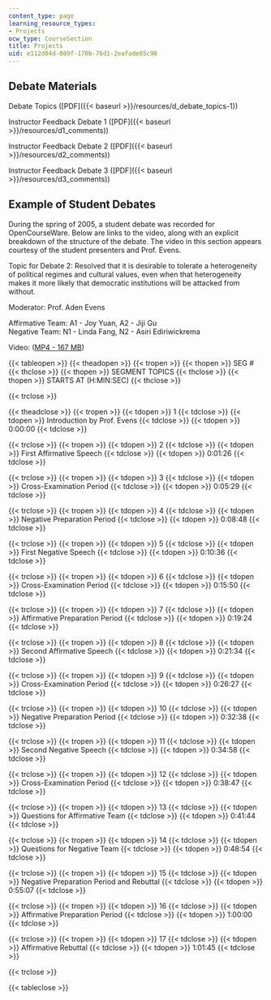 ```yaml
---
content_type: page
learning_resource_types:
- Projects
ocw_type: CourseSection
title: Projects
uid: e112d84d-089f-170b-76d1-2eafade85c98
---
```


Debate Materials
----------------

Debate Topics ([PDF]({{< baseurl >}}/resources/d_debate_topics-1))

Instructor Feedback Debate 1 ([PDF]({{< baseurl >}}/resources/d1_comments))

Instructor Feedback Debate 2 ([PDF]({{< baseurl >}}/resources/d2_comments))

Instructor Feedback Debate 3 ([PDF]({{< baseurl >}}/resources/d3_comments))

Example of Student Debates
--------------------------

During the spring of 2005, a student debate was recorded for OpenCourseWare. Below are links to the video, along with an explicit breakdown of the structure of the debate. The video in this section appears courtesy of the student presenters and Prof. Evens.

Topic for Debate 2: Resolved that it is desirable to tolerate a heterogeneity of political regimes and cultural values, even when that heterogeneity makes it more likely that democratic institutions will be attacked from without.

Moderator: Prof. Aden Evens

Affirmative Team: A1 - Joy Yuan, A2 - Jiji Gu  
Negative Team: N1 - Linda Fang, N2 - Asiri Ediriwickrema

Video: ([MP4 - 167 MB](https://archive.org/download/MIT21W.747S05/ocw-c21w-747-rhetoric-220k.mp4))

{{< tableopen >}}
{{< theadopen >}}
{{< tropen >}}
{{< thopen >}}
SEG #
{{< thclose >}}
{{< thopen >}}
SEGMENT TOPICS
{{< thclose >}}
{{< thopen >}}
STARTS AT (H:MIN:SEC)
{{< thclose >}}

{{< trclose >}}

{{< theadclose >}}
{{< tropen >}}
{{< tdopen >}}
1
{{< tdclose >}}
{{< tdopen >}}
Introduction by Prof. Evens
{{< tdclose >}}
{{< tdopen >}}
0:00:00
{{< tdclose >}}

{{< trclose >}}
{{< tropen >}}
{{< tdopen >}}
2
{{< tdclose >}}
{{< tdopen >}}
First Affirmative Speech
{{< tdclose >}}
{{< tdopen >}}
0:01:26
{{< tdclose >}}

{{< trclose >}}
{{< tropen >}}
{{< tdopen >}}
3
{{< tdclose >}}
{{< tdopen >}}
Cross-Examination Period
{{< tdclose >}}
{{< tdopen >}}
0:05:29
{{< tdclose >}}

{{< trclose >}}
{{< tropen >}}
{{< tdopen >}}
4
{{< tdclose >}}
{{< tdopen >}}
Negative Preparation Period
{{< tdclose >}}
{{< tdopen >}}
0:08:48
{{< tdclose >}}

{{< trclose >}}
{{< tropen >}}
{{< tdopen >}}
5
{{< tdclose >}}
{{< tdopen >}}
First Negative Speech
{{< tdclose >}}
{{< tdopen >}}
0:10:36
{{< tdclose >}}

{{< trclose >}}
{{< tropen >}}
{{< tdopen >}}
6
{{< tdclose >}}
{{< tdopen >}}
Cross-Examination Period
{{< tdclose >}}
{{< tdopen >}}
0:15:50
{{< tdclose >}}

{{< trclose >}}
{{< tropen >}}
{{< tdopen >}}
7
{{< tdclose >}}
{{< tdopen >}}
Affirmative Preparation Period
{{< tdclose >}}
{{< tdopen >}}
0:19:24
{{< tdclose >}}

{{< trclose >}}
{{< tropen >}}
{{< tdopen >}}
8
{{< tdclose >}}
{{< tdopen >}}
Second Affirmative Speech
{{< tdclose >}}
{{< tdopen >}}
0:21:34
{{< tdclose >}}

{{< trclose >}}
{{< tropen >}}
{{< tdopen >}}
9
{{< tdclose >}}
{{< tdopen >}}
Cross-Examination Period
{{< tdclose >}}
{{< tdopen >}}
0:26:27
{{< tdclose >}}

{{< trclose >}}
{{< tropen >}}
{{< tdopen >}}
10
{{< tdclose >}}
{{< tdopen >}}
Negative Preparation Period
{{< tdclose >}}
{{< tdopen >}}
0:32:38
{{< tdclose >}}

{{< trclose >}}
{{< tropen >}}
{{< tdopen >}}
11
{{< tdclose >}}
{{< tdopen >}}
Second Negative Speech
{{< tdclose >}}
{{< tdopen >}}
0:34:58
{{< tdclose >}}

{{< trclose >}}
{{< tropen >}}
{{< tdopen >}}
12
{{< tdclose >}}
{{< tdopen >}}
Cross-Examination Period
{{< tdclose >}}
{{< tdopen >}}
0:38:47
{{< tdclose >}}

{{< trclose >}}
{{< tropen >}}
{{< tdopen >}}
13
{{< tdclose >}}
{{< tdopen >}}
Questions for Affirmative Team
{{< tdclose >}}
{{< tdopen >}}
0:41:44
{{< tdclose >}}

{{< trclose >}}
{{< tropen >}}
{{< tdopen >}}
14
{{< tdclose >}}
{{< tdopen >}}
Questions for Negative Team
{{< tdclose >}}
{{< tdopen >}}
0:48:54
{{< tdclose >}}

{{< trclose >}}
{{< tropen >}}
{{< tdopen >}}
15
{{< tdclose >}}
{{< tdopen >}}
Negative Preparation Period and Rebuttal
{{< tdclose >}}
{{< tdopen >}}
0:55:07
{{< tdclose >}}

{{< trclose >}}
{{< tropen >}}
{{< tdopen >}}
16
{{< tdclose >}}
{{< tdopen >}}
Affirmative Preparation Period
{{< tdclose >}}
{{< tdopen >}}
1:00:00
{{< tdclose >}}

{{< trclose >}}
{{< tropen >}}
{{< tdopen >}}
17
{{< tdclose >}}
{{< tdopen >}}
Affirmative Rebuttal
{{< tdclose >}}
{{< tdopen >}}
1:01:45
{{< tdclose >}}

{{< trclose >}}

{{< tableclose >}}
